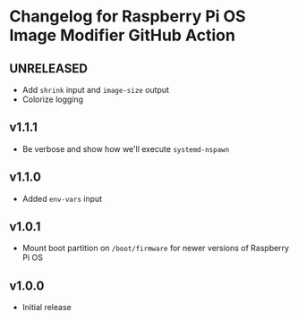 # Changelog for Raspberry Pi OS Image Modifier GitHub Action

## **UNRELEASED**

* Add `shrink` input and `image-size` output
* Colorize logging

## v1.1.1

* Be verbose and show how we'll execute `systemd-nspawn`

## v1.1.0

* Added `env-vars` input

## v1.0.1

* Mount boot partition on `/boot/firmware` for newer versions of Raspberry Pi OS

## v1.0.0

* Initial release
